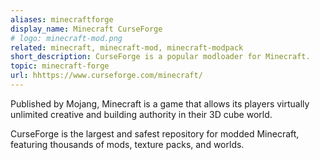 ```yaml
---
aliases: minecraftforge
display_name: Minecraft CurseForge
# logo: minecraft-mod.png
related: minecraft, minecraft-mod, minecraft-modpack
short_description: CurseForge is a popular modloader for Minecraft.
topic: minecraft-forge
url: hhttps://www.curseforge.com/minecraft/
---
```

Published by Mojang, Minecraft is a game that allows its players virtually unlimited creative and building authority in their 3D cube world.

CurseForge is the largest and safest repository for modded Minecraft, featuring thousands of mods, texture packs, and worlds.
